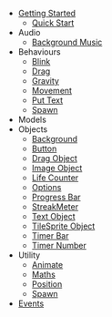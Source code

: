 <!-- docs/_sidebar.md -->

* [Getting Started](/)  
  * [Quick Start](/quick_start.md)
* Audio
  * [Background Music](/Audio/background_music.md)
* Behaviours
  * [Blink](/Behaviours/blink.md)
  * [Drag](/Behaviours/drag.md)
  * [Gravity](/Behaviours/gravity.md)
  * [Movement](/Behaviours/movement.md)
  * [Put Text](/Behaviours/put_text.md)
  * [Spawn](/Behaviours/spawn.md)
* Models
* Objects
  * [Background](/Objects/background.md)
  * [Button](/Objects/button.md)
  * [Drag Object](/Objects/drag_object.md)
  * [Image Object](/Objects/image_object.md)
  * [Life Counter](/Objects/life_counter.md)
  * [Options](/Objects/options.md)
  * [Progress Bar](/Objects/progressbar.md)
  * [StreakMeter](/Objects/streakmeter.md)
  * [Text Object](/Objects/text_object.md)
  * [TileSprite Object](/Objects/tilesprite_object.md)
  * [Timer Bar](/Objects/timer_bar.md)
  * [Timer Number](/Objects/timer_number.md)
* Utility
  * [Animate](/utilities/animate.md)
  * [Maths](/utilities/maths.md)
  * [Position](/utilities/position.md)
  * [Spawn](/utilities/spawn.md)
* [Events](/events.md)